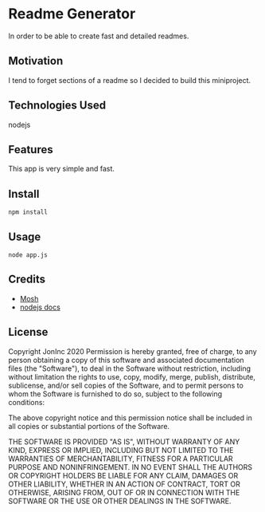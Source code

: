 # Readme Generator
In order to be able to create fast and detailed readmes.
## Motivation
I tend to forget sections of a readme so I decided to build this miniproject.
## Technologies Used
nodejs
## Features
This app is very simple and fast.
## Install
`npm install`
## Usage
`node app.js`
## Credits
 - [Mosh](https://www.youtube.com/watch?v=TlB_eWDSMt4)
 - [nodejs docs](https://nodejs.org/)
## License
Copyright JonInc 2020
Permission is hereby granted, free of charge, to any person obtaining a copy of this software and associated documentation files (the "Software"), to deal in the Software without restriction, including without limitation the rights to use, copy, modify, merge, publish, distribute, sublicense, and/or sell copies of the Software, and to permit persons to whom the Software is furnished to do so, subject to the following conditions:

The above copyright notice and this permission notice shall be included in all copies or substantial portions of the Software.

THE SOFTWARE IS PROVIDED "AS IS", WITHOUT WARRANTY OF ANY KIND, EXPRESS OR IMPLIED, INCLUDING BUT NOT LIMITED TO THE WARRANTIES OF MERCHANTABILITY, FITNESS FOR A PARTICULAR PURPOSE AND NONINFRINGEMENT. IN NO EVENT SHALL THE AUTHORS OR COPYRIGHT HOLDERS BE LIABLE FOR ANY CLAIM, DAMAGES OR OTHER LIABILITY, WHETHER IN AN ACTION OF CONTRACT, TORT OR OTHERWISE, ARISING FROM, OUT OF OR IN CONNECTION WITH THE SOFTWARE OR THE USE OR OTHER DEALINGS IN THE SOFTWARE.
